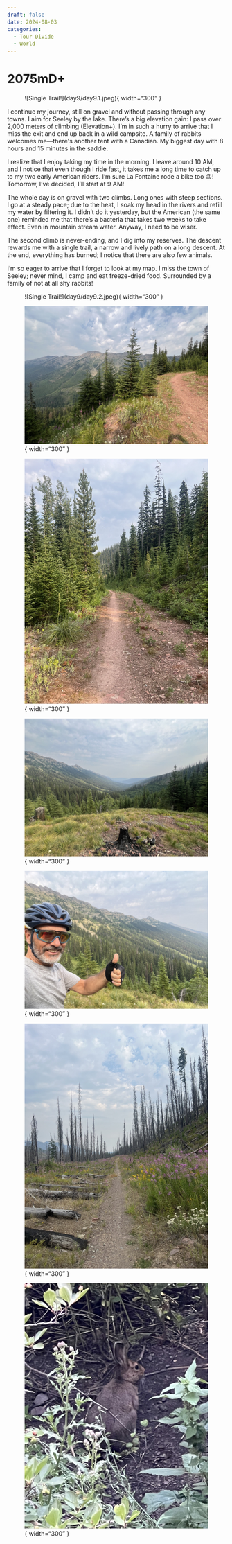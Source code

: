 ```yaml
---
draft: false 
date: 2024-08-03
categories:
  - Tour Divide
  - World
---
```


# 2075mD+

<figure markdown>
![Single Trail!](day9/day9.1.jpeg){ width=“300” }
</figure>

I continue my journey, still on gravel and without passing through any towns. I aim for Seeley by the lake. There’s a big elevation gain: I pass over 2,000 meters of climbing (Elevation+). I’m in such a hurry to arrive that I miss the exit and end up back in a wild campsite. A family of rabbits welcomes me—there's another tent with a Canadian. My biggest day with 8 hours and 15 minutes in the saddle.

<!-- more -->

I realize that I enjoy taking my time in the morning. I leave around 10 AM, and I notice that even though I ride fast, it takes me a long time to catch up to my two early American riders. I’m sure La Fontaine rode a bike too 😉! Tomorrow, I’ve decided, I’ll start at 9 AM!

The whole day is on gravel with two climbs. Long ones with steep sections. I go at a steady pace; due to the heat, I soak my head in the rivers and refill my water by filtering it. I didn’t do it yesterday, but the American (the same one) reminded me that there’s a bacteria that takes two weeks to take effect. Even in mountain stream water. Anyway, I need to be wiser.

The second climb is never-ending, and I dig into my reserves. The descent rewards me with a single trail, a narrow and lively path on a long descent. At the end, everything has burned; I notice that there are also few animals.

I’m so eager to arrive that I forget to look at my map. I miss the town of Seeley; never mind, I camp and eat freeze-dried food. Surrounded by a family of not at all shy rabbits!

<figure markdown>
![Single Trail!](day9/day9.2.jpeg){ width=“300” }

![On the big climb!](day9/day9.3.jpeg){ width=“300” }

![A beautiful gradient of green](day9/day9.4.jpeg){ width=“300” }

![Finally, I pass the pass!](day9/day9.5.jpeg){ width=“300” }

![So happy 🙂: job done!](day9/day9.6.jpeg){ width=“300” }

![It has burned well...](day9/day9.7.jpeg){ width=“300” }

![A buddy at the campsite!](day9/day9.8.jpeg){ width=“300” }

</figure>

